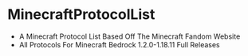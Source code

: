 # MinecraftProtocolList
- A Minecraft Protocol List Based Off The Minecraft Fandom Website
- All Protocols For Minecraft Bedrock 1.2.0-1.18.11 Full Releases
